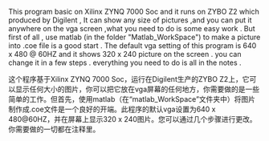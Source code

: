   This program basic on Xilinx ZYNQ 7000 Soc and it runs on ZYBO Z2 which produced by Digilent , It can show any size of pictures ,and you can put it  anywhere on the vga screen ,what you need to do is some easy work . But first of all , use matlab (in the folder "Matlab_WorkSpace") to make a picture into .coe file is a good start . The default vga setting of this program is  640 x 480 @ 60HZ  and it shows 320 x 240 picture on the screen . you can change it in a few steps . everything you need to do is all in the notes .



这个程序基于Xilinx ZYNQ 7000 Soc，运行在Digilent生产的ZYBO Z2上，它可以显示任何大小的图片，你可以把它放在vga屏幕的任何地方，你需要做的是一些简单的工作。但首先，使用matlab（在“matlab_WorkSpace”文件夹中）将图片制作成.coe文件是一个良好的开端。此程序的默认vga设置为640 x 480@60HZ，并在屏幕上显示320 x 240图片。您可以通过几个步骤进行更改。你需要做的一切都在注释里。
